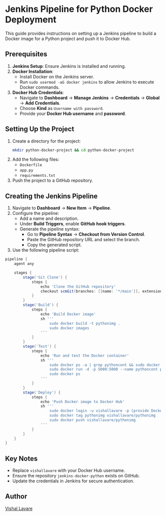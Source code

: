 # Jenkins Pipeline for Python Docker Deployment

This guide provides instructions on setting up a Jenkins pipeline to build a Docker image for a Python project and push it to Docker Hub.

## Prerequisites
1. **Jenkins Setup**: Ensure Jenkins is installed and running.
2. **Docker Installation**:
   - Install Docker on the Jenkins server.
   - Run `sudo usermod -aG docker jenkins` to allow Jenkins to execute Docker commands.
3. **Docker Hub Credentials**:
   - Navigate to **Dashboard** -> **Manage Jenkins** -> **Credentials** -> **Global** -> **Add Credentials**.
   - Choose **Kind** as `Username with password`.
   - Provide your **Docker Hub username** and **password**.

## Setting Up the Project
1. Create a directory for the project:
   ```bash
   mkdir python-docker-project && cd python-docker-project
   ```
2. Add the following files:
   - `Dockerfile`
   - `app.py`
   - `requirements.txt`
3. Push the project to a GitHub repository.

## Creating the Jenkins Pipeline
1. Navigate to **Dashboard** -> **New Item** -> **Pipeline**.
2. Configure the pipeline:
   - Add a name and description.
   - Under **Build Triggers**, enable **GitHub hook triggers**.
   - Generate the pipeline syntax:
     - Go to **Pipeline Syntax** -> **Checkout from Version Control**.
     - Paste the GitHub repository URL and select the branch.
     - Copy the generated script.
3. Use the following pipeline script:

```groovy
pipeline {
    agent any

    stages {
        stage('Git Clone') {
            steps {
                echo 'Clone the GitHub repository'
                checkout scmGit(branches: [[name: '*/main']], extensions: [], userRemoteConfigs: [[url: 'https://github.com/vishalLavare/jenkins-docker-python.git']])
            }
        }
        stage('Build') {
            steps {
                echo 'Build Docker image'
                sh '''
                    sudo docker build -t pythonimg .
                    sudo docker images
                '''
            }
        }
        stage('Test') {
            steps {
                echo 'Run and test the Docker container'
                sh '''
                    sudo docker ps -a | grep pythoncont && sudo docker stop pythoncont && sudo docker rm pythoncont || echo "No existing container to remove"
                    sudo docker run -d -p 5000:5000 --name pythoncont pythonimg
                    sudo docker ps
                '''
            }
        }
        stage('Deploy') {
            steps {
                echo 'Push Docker image to Docker Hub'
                sh '''
                    sudo docker login -u vishallavare -p (provide Docker Personal Access Token)
                    sudo docker tag pythonimg vishallavare/pythonimg
                    sudo docker push vishallavare/pythonimg
                '''
            }
        }
    }
}
```

## Key Notes
- Replace `vishallavare` with your Docker Hub username.
- Ensure the repository `jenkins-docker-python` exists on GitHub.
- Update the credentials in Jenkins for secure authentication.

## Author
[Vishal Lavare](https://github.com/vishalLavare)

